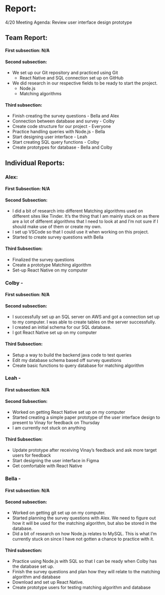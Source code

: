# Report:

4/20 Meeting Agenda:
Review user interface design prototype


## Team Report:
#### First subsection: N/A

#### Second subsection:
- We set up our Git repository and practiced using Git 
  - React Native and SQL connection set up on GitHub 
- We did research in our respective fields to be ready to start the project.
  - Node.js 
  - Matching algorithms



#### Third subsection:
- Finish creating the survey questions - Bella and Alex 
- Connection between database and survey - Colby 
- Create code structure for our project - Everyone 
- Practice handling queries with Node.js - Bella 
- Start designing user interface - Leah 
- Start creating SQL query functions - Colby 
- Create prototypes for database - Bella and Colby


## Individual Reports:

### Alex:
#### First Subsection: N/A

#### Second Subsection:
- I did a bit of research into different Matching algorithms used on different sites like Tinder. It’s the thing that I am 
mainly stuck on as there are a lot of different algorithms that I need to look at and I’m not sure if I should make use 
of them or create my own. 
- I set up VSCode so that I could use it when working on this project. <br>
- Started to create survey questions with Bella <br>

#### Third Subsection:
- Finalized the survey questions <br>
- Create a prototype Matching algorithm <br>
- Set-up React Native on my computer <br>

### Colby -
#### First subsection: N/A

#### Second subsection: 
- I successfully set up an SQL server on AWS and got a connection set up to my computer. I was able to create tables on the server successfully. 
- I created an initial schema for our SQL database. 
- I got React Native set up on my computer

#### Third Subsection:
- Setup a way to build the backend java code to test queries
- Edit my database schema based off survey questions
- Create basic functions to query database for matching algorithm

### Leah -
#### First subsection: N/A

#### Second Subsection:
- Worked on getting React Native set up on my computer
- Started creating a simple paper prototype of the user interface design to present to Vinay for feedback on Thursday
- I am currently not stuck on anything

#### Third Subsection:
- Update prototype after receiving Vinay’s feedback and ask more target users for feedback
- Start designing the user interface in Figma
- Get comfortable with React Native

### Bella -
#### First subsection: N/A

#### Second subsection:
- Worked on getting git set up on my computer.
- Started planning the survey questions with Alex. We need to figure out how it will be used for the matching algorithm, but also be stored in the database.
- Did a bit of research on how Node.js relates to MySQL. This is what I’m currently stuck on since I have not gotten a chance to practice with it.

#### Third subsection:
- Practice using Node.js with SQL so that I can be ready when Colby has the database set up.
- Finish the survey questions and plan how they will relate to the matching algorithm and database
- Download and set up React Native.
- Create prototype users for testing matching algorithm and database
